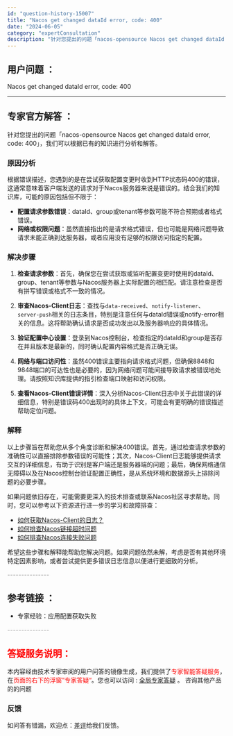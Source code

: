 ```yaml
---
id: "question-history-15007"
title: "Nacos get changed dataId error, code: 400"
date: "2024-06-05"
category: "expertConsultation"
description: "针对您提出的问题「nacos-opensource Nacos get changed dataId error, code: 400」，我们可以根据已有的知识进行分析和解答。### 原因分析根据错误描述，您遇到的是在尝试获取配置变更时收到HTTP状态码400的错误，这通常意味着客户端发送的请求对于"
---
```


## 用户问题 ： 
 Nacos get changed dataId error, code: 400  

---------------
## 专家官方解答 ：

针对您提出的问题「nacos-opensource Nacos get changed dataId error, code: 400」，我们可以根据已有的知识进行分析和解答。

### 原因分析
根据错误描述，您遇到的是在尝试获取配置变更时收到HTTP状态码400的错误，这通常意味着客户端发送的请求对于Nacos服务器来说是错误的。结合我们的知识库，可能的原因包括但不限于：
- **配置请求参数错误**：dataId、group或tenant等参数可能不符合预期或者格式错误。
- **网络或权限问题**：虽然直接指出的是请求格式错误，但也可能是网络问题导致请求未能正确到达服务器，或者应用没有足够的权限访问指定的配置。

### 解决步骤
1. **检查请求参数**：首先，确保您在尝试获取或监听配置变更时使用的dataId、group、tenant等参数与Nacos服务器上实际配置的相匹配。请注意检查是否有拼写错误或格式不一致的情况。

2. **审查Nacos-Client日志**：查找与`data-received`、`notify-listener`、`server-push`相关的日志条目，特别是注意任何与dataId错误或notify-error相关的信息。这将帮助确认请求是否成功发出以及服务器响应的具体情况。

3. **验证配置中心设置**：登录到Nacos控制台，检查指定的dataId和group是否存在并且版本是最新的，同时确认配置内容格式是否正确无误。

4. **网络与端口访问性**：虽然400错误主要指向请求格式问题，但确保8848和9848端口的可达性也是必要的，因为网络问题可能间接导致请求被错误地处理。请按照知识库提供的指引检查端口映射和访问权限。

5. **查看Nacos-Client错误详情**：深入分析Nacos-Client日志中关于此错误的详细信息，特别是错误码400出现时的具体上下文，可能会有更明确的错误描述帮助定位问题。

### 解释
以上步骤旨在帮助您从多个角度诊断和解决400错误。首先，通过检查请求参数的准确性可以直接排除参数错误的可能性；其次，Nacos-Client日志能够提供请求交互的详细信息，有助于识别是客户端还是服务器端的问题；最后，确保网络通信无障碍以及在Nacos控制台验证配置正确性，是从系统环境和数据源头上排除问题的必要步骤。

如果问题依旧存在，可能需要更深入的技术排查或联系Nacos社区寻求帮助。同时，您可以参考以下资源进行进一步的学习和故障排查：
- [如何获取Nacos-Client的日志？](https://aliyuque.antfin.com/ozb6sn/nacos-opensource/ci3i97p07s73tewg)
- [如何排查Nacos链接超时问题](https://aliyuque.antfin.com/ozb6sn/nacos-opensource/kzc8nbuxwbpnxn5w)
- [如何排查Nacos连接失败问题](https://aliyuque.antfin.com/ozb6sn/nacos-opensource/rlweywdok5rwnqt0)

希望这些步骤和解释能帮助您解决问题。如果问题依然未解，考虑是否有其他环境特定因素影响，或者尝试提供更多错误日志信息以便进行更细致的分析。


<font color="#949494">---------------</font> 


## 参考链接 ：

* 专家经验：应用配置获取失败 


 <font color="#949494">---------------</font> 
 


## <font color="#FF0000">答疑服务说明：</font> 

本内容经由技术专家审阅的用户问答的镜像生成，我们提供了<font color="#FF0000">专家智能答疑服务</font>，在<font color="#FF0000">页面的右下的浮窗”专家答疑“</font>。您也可以访问 : [全局专家答疑](https://answer.opensource.alibaba.com/docs/intro) 。 咨询其他产品的的问题

### 反馈
如问答有错漏，欢迎点：[差评](https://ai.nacos.io/user/feedbackByEnhancerGradePOJOID?enhancerGradePOJOId=15060)给我们反馈。
